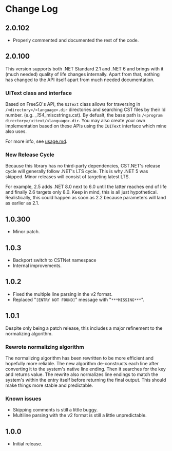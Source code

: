 # Change Log

## 2.0.102

- Properly commented and documented the rest of the code.

## 2.0.100

This version supports both .NET Standard 2.1 and .NET 6 and brings with it (much needed) quality of life changes internally. Apart from that, nothing has changed to the API itself apart from much needed documentation.

### UIText class and interface

Based on FreeSO's API, the ``UIText`` class allows for traversing in ``/<directory>/<language>.dir`` directories and searching CST files by their Id number. (e.g. _*154*_miscstrings.cst). By defualt, the base path is ``/<program directory>/uitext/<language>.dir``. You may also create your own implementation based on these APIs using the ``IUIText`` interface which mine also uses.

For more info, see [usage.md](./usage.md).

### New Release Cycle

Because this library has no third-party dependencies, CST.NET's release cycle will generally follow .NET's LTS cycle. This is why .NET 5 was skipped. Minor releases will consist of targeting latest LTS.

For example, 2.5 adds .NET 8.0 next to 6.0 until the latter reaches end of life and finally 2.6 targets only 8.0. Keep in mind, this is all just hypothetical. Realistically, this could happen as soon as 2.2 because parameters will land as earlier as 2.1.

## 1.0.300

- Minor patch.

## 1.0.3

- Backport switch to CSTNet namespace
- Internal improvements.

## 1.0.2

- Fixed the multiple line parsing in the v2 format.
- Replaced "``[ENTRY NOT FOUND]``" message with "``***MISSING***``".

## 1.0.1

Despite only being a patch release, this includes a major refinement to the normalizing algorithm.

### Rewrote normalizing algorithm

The normalizing algorithm has been rewritten to be more efficient and hopefully more reliable. The new algorithm de-constructs each line after converting it to the system's native line ending. Then it searches for the key and returns value. The rewrite also normalizes line endings to match the system's within the entry itself before returning the final output. This should make things more stable and predictable.

### Known issues

- Skipping comments is still a little buggy.
- Multiline parsing with the v2 format is still a little unpredictable.

## 1.0.0

- Initial release.
